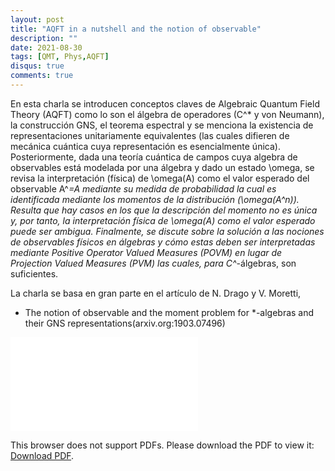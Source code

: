 ```yaml
---
layout: post
title: "AQFT in a nutshell and the notion of observable"
description: ""
date: 2021-08-30
tags: [QMT, Phys,AQFT]
disqus: true
comments: true
---
```



En esta charla se introducen conceptos claves de Algebraic Quantum Field Theory (AQFT) como lo son el álgebra de operadores (C^* y von Neumann), la construcción GNS, el teorema espectral y se menciona la existencia de representaciones unitariamente equivalentes (las cuales difieren de mecánica cuántica cuya representación es esencialmente única). Posteriormente, dada una teoría cuántica de campos cuya algebra de observables está modelada por una álgebra y dado un estado \omega, se revisa la interpretación (física) de \omega(A) como el valor esperado del observable A^*=A mediante su medida de probabilidad la cual es identificada mediante los momentos de la distribución (\omega(A^n)). Resulta que hay casos en los que la descripción del momento no es única y, por tanto, la interpretación física de \omega(A) como el valor esperado puede ser ambigua. Finalmente, se discute sobre la solución a las nociones de observables físicos en álgebras y cómo estas deben ser interpretadas mediante Positive Operator Valued Measures (POVM) en lugar de Projection Valued Measures (PVM) las cuales, para C^*-álgebras, son suficientes.

La charla se basa en gran parte en el artículo de N. Drago y V. Moretti,

- The notion of observable and the moment problem for *-algebras and their GNS representations(arxiv.org:1903.07496) 

<object data="pdfs/notionofobservable.pdf" type="application/pdf" width="1400px" height="200px">
    <embed src="pdfs/notionofobservable.pdf">
        <p>This browser does not support PDFs. Please download the PDF to view it: <a href="pdfs/notionofobservable.pdf">Download PDF</a>.</p>
    </embed>
</object>

